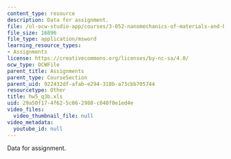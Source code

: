 ```yaml
---
content_type: resource
description: Data for assignment.
file: /ol-ocw-studio-app/courses/3-052-nanomechanics-of-materials-and-biomaterials-spring-2007/29a50f174f625c062980c040f0e1ed4e_hw5_q3b.xls
file_size: 16896
file_type: application/msword
learning_resource_types:
- Assignments
license: https://creativecommons.org/licenses/by-nc-sa/4.0/
ocw_type: OCWFile
parent_title: Assignments
parent_type: CourseSection
parent_uid: 922432df-afab-e294-318b-a73cbb705744
resourcetype: Other
title: hw5_q3b.xls
uid: 29a50f17-4f62-5c06-2980-c040f0e1ed4e
video_files:
  video_thumbnail_file: null
video_metadata:
  youtube_id: null
---
```

Data for assignment.
